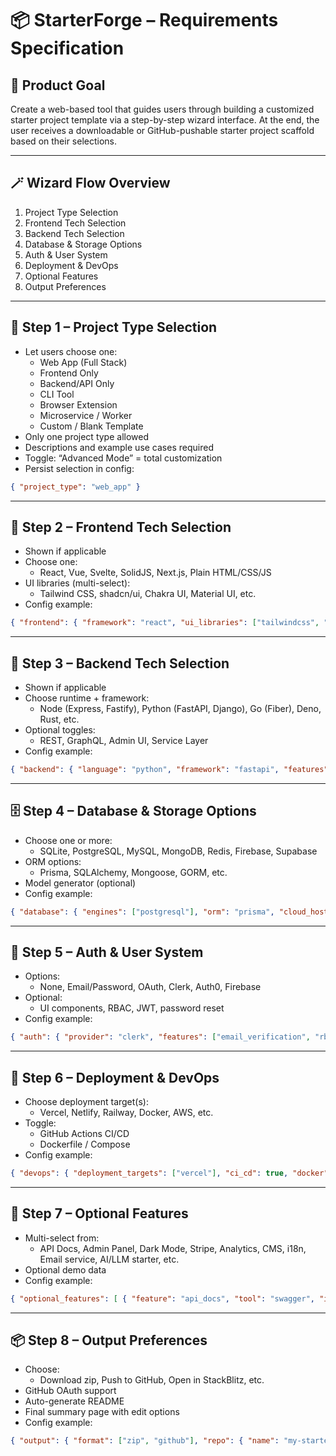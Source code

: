 # 📦 StarterForge – Requirements Specification

## 🎯 Product Goal
Create a web-based tool that guides users through building a customized starter project template via a step-by-step wizard interface. At the end, the user receives a downloadable or GitHub-pushable starter project scaffold based on their selections.

---

## 🪄 Wizard Flow Overview

1. Project Type Selection
2. Frontend Tech Selection
3. Backend Tech Selection
4. Database & Storage Options
5. Auth & User System
6. Deployment & DevOps
7. Optional Features
8. Output Preferences

---

## 🧩 Step 1 – Project Type Selection

- Let users choose one:
  - Web App (Full Stack)
  - Frontend Only
  - Backend/API Only
  - CLI Tool
  - Browser Extension
  - Microservice / Worker
  - Custom / Blank Template
- Only one project type allowed
- Descriptions and example use cases required
- Toggle: “Advanced Mode” = total customization
- Persist selection in config:
```json
{ "project_type": "web_app" }
```

---

## 🎨 Step 2 – Frontend Tech Selection

- Shown if applicable
- Choose one:
  - React, Vue, Svelte, SolidJS, Next.js, Plain HTML/CSS/JS
- UI libraries (multi-select):
  - Tailwind CSS, shadcn/ui, Chakra UI, Material UI, etc.
- Config example:
```json
{ "frontend": { "framework": "react", "ui_libraries": ["tailwindcss", "shadcn"] } }
```

---

## 🧠 Step 3 – Backend Tech Selection

- Shown if applicable
- Choose runtime + framework:
  - Node (Express, Fastify), Python (FastAPI, Django), Go (Fiber), Deno, Rust, etc.
- Optional toggles:
  - REST, GraphQL, Admin UI, Service Layer
- Config example:
```json
{ "backend": { "language": "python", "framework": "fastapi", "features": ["rest_api", "admin_ui"] } }
```

---

## 🗄️ Step 4 – Database & Storage Options

- Choose one or more:
  - SQLite, PostgreSQL, MySQL, MongoDB, Redis, Firebase, Supabase
- ORM options:
  - Prisma, SQLAlchemy, Mongoose, GORM, etc.
- Model generator (optional)
- Config example:
```json
{ "database": { "engines": ["postgresql"], "orm": "prisma", "cloud_hosted": true, "models": ["user", "post"] } }
```

---

## 🔐 Step 5 – Auth & User System

- Options:
  - None, Email/Password, OAuth, Clerk, Auth0, Firebase
- Optional:
  - UI components, RBAC, JWT, password reset
- Config example:
```json
{ "auth": { "provider": "clerk", "features": ["email_verification", "rbac"], "include_ui": true } }
```

---

## 🚀 Step 6 – Deployment & DevOps

- Choose deployment target(s):
  - Vercel, Netlify, Railway, Docker, AWS, etc.
- Toggle:
  - GitHub Actions CI/CD
  - Dockerfile / Compose
- Config example:
```json
{ "devops": { "deployment_targets": ["vercel"], "ci_cd": true, "docker": { "enabled": true, "compose": true } } }
```

---

## 🧩 Step 7 – Optional Features

- Multi-select from:
  - API Docs, Admin Panel, Dark Mode, Stripe, Analytics, CMS, i18n, Email service, AI/LLM starter, etc.
- Optional demo data
- Config example:
```json
{ "optional_features": [ { "feature": "api_docs", "tool": "swagger", "include_demo": true } ] }
```

---

## 📦 Step 8 – Output Preferences

- Choose:
  - Download zip, Push to GitHub, Open in StackBlitz, etc.
- GitHub OAuth support
- Auto-generate README
- Final summary page with edit options
- Config example:
```json
{ "output": { "format": ["zip", "github"], "repo": { "name": "my-starter-project", "visibility": "private" } } }
```